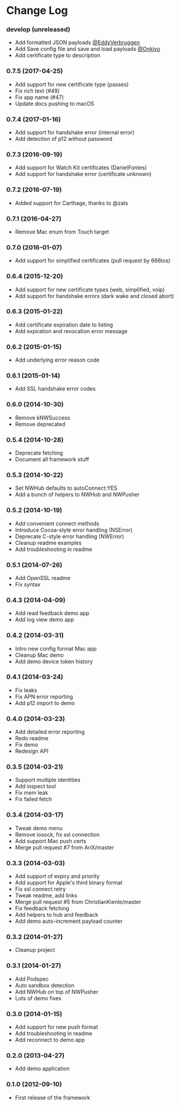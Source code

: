 Change Log
==========

### develop (unreleased)

* Add formatted JSON payloads [@EddyVerbruggen](https://github.com/EddyVerbruggen/NWPusher/tree/add_format_json_button)
* Add Save config file and save and load payloads [@Onkiyo](https://github.com/Onkiyo/NWPusher/tree/develop)
* Add certificate type to description

### 0.7.5 (2017-04-25)

* Add support for new certificate type (passes)
* Fix rich text (#49)
* Fix app name (#47)
* Update docs pushing to macOS

### 0.7.4 (2017-01-16)

* Add support for handshake error (internal error)
* Add detection of p12 without password

### 0.7.3 (2016-09-19)

* Add support for Watch Kit certificates (DanielFontes)
* Add support for handshake error (certificate unknown)

### 0.7.2 (2016-07-19)

* Added support for Carthage, thanks to @zats

### 0.7.1 (2016-04-27)

* Remove Mac enum from Touch target

### 0.7.0 (2016-01-07)

* Add support for simplified certificates (pull request by 666tos)

### 0.6.4 (2015-12-20)

* Add support for new certificate types (web, simplified, voip)
* Add support for handshake errors (dark wake and closed abort)

### 0.6.3 (2015-01-22)

* Add certificate expiration date to listing
* Add expiration and revocation error message

### 0.6.2 (2015-01-15)

* Add underlying error reason code

### 0.6.1 (2015-01-14)

* Add SSL handshake error codes

### 0.6.0 (2014-10-30)

* Remove kNWSuccess
* Remove deprecated

### 0.5.4 (2014-10-28)

* Deprecate fetching
* Document all framework stuff

### 0.5.3 (2014-10-22)

* Set NWHub defaults to autoConnect:YES
* Add a bunch of helpers to NWHub and NWPusher

### 0.5.2 (2014-10-19)

* Add convenient connect methods
* Introduce Cocoa-style error handling (NSError)
* Deprecate C-style error handling (NWError)
* Cleanup readme examples
* Add troubleshooting in readme

### 0.5.1 (2014-07-26)

* Add OpenSSL readme
* Fix syntax

### 0.4.3 (2014-04-09)

* Add read feedback demo app
* Add log view demo app

### 0.4.2 (2014-03-31)

* Intro new config format Mac app
* Cleanup Mac demo
* Add demo device token history

### 0.4.1 (2014-03-24)

* Fix leaks
* Fix APN error reporting
* Add p12 import to demo

### 0.4.0 (2014-03-23)

* Add detailed error reporting
* Redo readme
* Fix demo
* Redesign API

### 0.3.5 (2014-03-21)

* Support multiple identities
* Add inspect tool
* Fix mem leak
* Fix failed fetch

### 0.3.4 (2014-03-17)

* Tweak demo menu
* Remove iosock, fix ssl connection
* Add support Mac push certs
* Merge pull request #7 from AriX/master

### 0.3.3 (2014-03-03)

* Add support of expiry and priority
* Add support for Apple's third binary format
* Fix ssl connect retry
* Tweak readme, add links
* Merge pull request #5 from ChristianKienle/master
* Fix feedback fetching
* Add helpers to hub and feedback
* Add demo auto-increment payload counter

### 0.3.2 (2014-01-27)

* Cleanup project

### 0.3.1 (2014-01-27)

* Add Podspec
* Auto sandbox detection
* Add NWHub on top of NWPusher
* Lots of demo fixes

### 0.3.0 (2014-01-15)

* Add support for new push format
* Add troubleshooting in readme
* Add reconnect to demo app

### 0.2.0 (2013-04-27)

* Add demo application

### 0.1.0 (2012-09-10)

* First release of the framework
